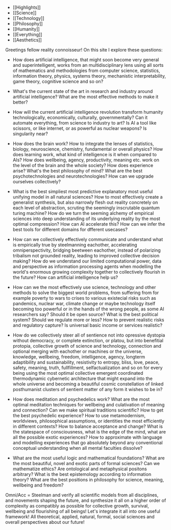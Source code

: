 - [[Highlights]]
- [[Science]]
- [[Technology]]
- [[Philosophy]] 
- [[Humanity]]
- [[Everything]]
- [[Aesthetics]]                                                                                                                                                                                                                    

Greetings fellow reality connoisseur! On this site I explore these questions:

- How does artificial intelligence, that might soon become very general and superintelligent, works from an multidisciplinary lens using all sorts of mathematics and methodologies from computer science, statistics, information theory, physics, systems theory, mechanistic interpretability, game theory, cognitive science and so on?

- What's the current state of the art in research and industry around artificial intelligence? What are the most effective methods to make it better?

- How will the current artificial intelligence revolution transform humanity technologically, economically, culturally, governmentally? Can it automate everything, from science to industry to art? Is AI a tool like scissors, or like internet, or as powerful as nuclear weapons? Is singularity near?

  

- How does the brain work? How to integrate the lenses of statistics, biology, neuroscience, chemistry, fundamental or overall physics? How does learning work, what kind of intelligence is it when compared to AIs? How does wellbeing, agency, productivity, meaning etc. work on the level of the brain and the whole society? How does experience arise? What's the best philosophy of mind? What are the best psychotechnologies and neurotechnologies? How can we upgrade ourselves collectively?

  

- What is the best simpliest most predictive explanatory most useful unifying model in all natural sciences? How to most effectively create a generalist synthesis, but also narrowly flesh out reality concretely on each level of abstraction, scruting the seemingly inscrutable quantum turing machine? How do we turn the seeming alchemy of empirical sciences into deep understanding of its underlying reality by the most optimal compression? How can AI accelerate this? How can we infer the best tools for different domains for dfferent usecases?

  

- How can we collectively effectively communicate and understand what is empirically true by steelmanning eachother, accelerating omniperspectivity, bridging beetween eachother, instead of polarizing tribalism not grounded reality, leading to improved collective decision making? How do we understand our limited computational power, data and perspective as information processing agents when modelling the world's enormous growing complexity together to collectively flourish in the future? How can artificial intelligence help us?

  

- How can we the most effectively use science, technology and other methods to solve the biggest world problems, from suffering from for example poverty to wars to crises to various existecial risks such as pandemics, nuclear war, climate change or maybe technology itself becoming too powerful or in the hands of the wrong people, as some AI researchers say? Should it be open source? What is the best political system? Should we regulate more or less? How to prevent realistic risks and regulatory capture? Is universal basic income or services realistic?

- How do we collectively steer all of sentience not into opressive dystopia without democracy, or complete extinction, or platou, but into benefitial protopia, collective growth of science and technology, connection and optional merging with eachother or machines or the universe, knowledge, wellbeing, freedom, intelligence, agency, longterm adaptibility and sustainability, resistivity to entropy, bliss, love, peace, safety, meaning, truth, fullfillment, selfactualization and so on for every being using the most optimal collective emergent coordinated thermodynamic cybernetic architecture that might expand into the whole universe and becoming a beautiful cosmic constellation of linked posthumanist clusters of sentient matter of any form it wishes to be in?

  

- How does meditation and psychedelics work? What are the most optimal meditation techniques for wellbeing and culativation of meaning and connection? Can we make spiritual traditions scientific? How to get the best psychedelic experience? How to use metamodernism, worldviews, philosophical assumptions, or identities the most efficiently in different contexts? How to balance acceptance and change? What is the statespace of consciousness, what is the edge of the mind, what are all the possible exotic experiences? How to approximate with language and modelling experiences that go absolutely beyond any conventional conceptual understanding when all mental faculties dissolve?

  

- What are the most useful logic and mathematical foundations? What are the most beautiful, novel and exotic parts of formal sciences? Can we mathematize ethics? Are ontological and metaphysical positons arbitrary? What is the best epistemology according to information theory? What are the best positions in philosophy for science, meaning, wellbeing and freedom? 

  

Omni/Acc = Steelman and verify all scientific models from all disciplines, and movements shaping the future, and synthesize it all on a higher order of complexity as compatibly as possible for collective growth, survival, wellbeing and flourishing of all beings! Let's integrate it all into one useful framework! All theoretical, applied, natural, formal, social sciences and overall perspectives about our future!
